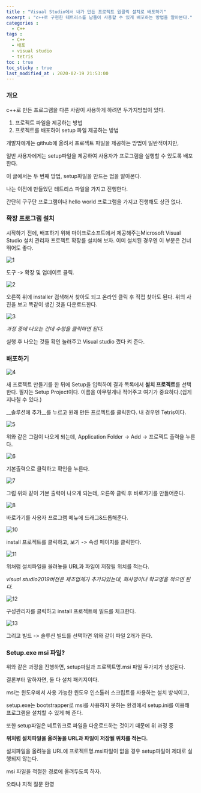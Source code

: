 ```yaml
---
title : "Visual Studio에서 내가 만든 프로젝트 원클릭 설치로 배포하기"
excerpt : "c++로 구현한 테트리스를 남들이 사용할 수 있게 배포하는 방법을 알아본다."
categories : 
  - C++
tags :
  - C++
  - 배포
  - visual studio
  - tetris
toc : true
toc_sticky : true
last_modified_at : 2020-02-19 21:53:00
---
```


### 개요

c++로 만든 프로그램을 다른 사람이 사용하게 하려면 두가지방법이 있다.

1. 프로젝트 파일을 제공하는 방법
2. 프로젝트를 배포하여 setup 파일 제공하는 방법


개발자에게는 github에 올려서 프로젝트 파일을 제공하는 방법이 일반적이지만, 

일반 사용자에게는 setup파일을 제공하여 사용자가 프로그램을 실행할 수 있도록 배포한다.

이 글에서는 두 번째 방법, setup파일을 만드는 법을 알아본다.

나는 이전에 만들었던 테트리스 파일을 가지고 진행한다.

간단히 구구단 프로그램이나 hello world 프로그램을 가지고 진행해도 상관 없다.



### 확장 프로그램 설치

시작하기 전에, 배포하기 위해 마이크로소프트에서 제공해주는Microsoft Visual Studio 설치 관리자 프로젝트 확장를 설치해 보자. 이미 설치된 경우엔 이 부분은 건너뛰어도 좋다.

![1](/assets/img/tetris/1.png)

도구 -> 확장 및 업데이트 클릭.

![2](/assets/img/tetris/2.png)

오른쪽 위에 installer 검색해서 찾아도 되고 온라인 클릭 후 직접 찾아도 된다. 위의 사진을 보고 똑같이 생긴 것을 다운로드한다.

![3](/assets/img/tetris/3.png)

_과정 중에 나오는 건데 수정을 클릭하면 된다._

실행 후 나오는 것들 확인 눌러주고 Visual studio 껐다 켜 준다.



### 배포하기

![4](/assets/img/tetris/4.png)

새 프로젝트 만들기를 한 뒤에 Setup을 입력하여 결과 목록에서 **설치 프로젝트**를 선택한다. 필자는 Setup Project이다. 이름을 아무렇게나 적어주고 여기가 중요하다.(쉽게 지나칠 수 있다.)

__솔루션에 추가__를 누르고 원래 만든 프로젝트를 클릭한다. 내 경우엔 Tetris이다.

![5](/assets/img/tetris/5.png)

위와 같은 그림이 나오게 되는데, Application Folder -> Add -> 프로젝트 출력을 누른다.

![6](/assets/img/tetris/6.png)

기본출력으로 클릭하고 확인을 누른다.

![7](/assets/img/tetris/7.png)

그럼 위와 같이 기본 출력이 나오게 되는데, 오른쪽 클릭 후 바로가기를 만들어준다.

![8](/assets/img/tetris/8.png)

바로가기를 사용자 프로그램 메뉴에 드래그&드롭해준다.

![10](/assets/img/tetris/10.png)

install 프로젝트를 클릭하고, 보기 -> 속성 페이지를 클릭한다.

![11](/assets/img/tetris/11.png)

위처럼 설치파일을 올려놓을 URL과 파일이 저장될 위치를 적는다.

_visual studio2019버전은 제조업체가 추가되었는데, 회사명이나 학교명을 적으면 된다._

![12](/assets/img/tetris/12.png)

구성관리자를 클릭하고 install 프로젝트에 빌드를 체크한다.

![13](/assets/img/tetris/13.png)

그리고 빌드 -> 솔루션 빌드를 선택하면 위와 같이 파일 2개가 뜬다.



### Setup.exe msi 파일?

위와 같은 과정을 진행하면, setup파일과 프로젝트명.msi 파일 두가지가 생성된다.

결론부터 말하자면, 둘 다 설치 패키지이다. 

msi는 윈도우에서 사용 가능한 윈도우 인스톨러 스크립트를 사용하는 설치 방식이고,

setup.exe는 bootstrapper로 msi를 사용하지 못하는 환경에서 setup.ini를 이용해 프로그램을 설치할 수 있게 해 준다.

또한 setup파일은 네트워크로 파일을 다운로드하는 것이기 때문에 위 과정 중

__위처럼 설치파일을 올려놓을 URL과 파일이 저장될 위치를 적는다.__

설치파일을 올려놓을 URL에 프로젝트명.msi파일이 없을 경우 setup파일이 제대로 실행되지 않는다.

msi 파일을 적절한 경로에 올려두도록 하자.



오타나 지적 질문 환영

